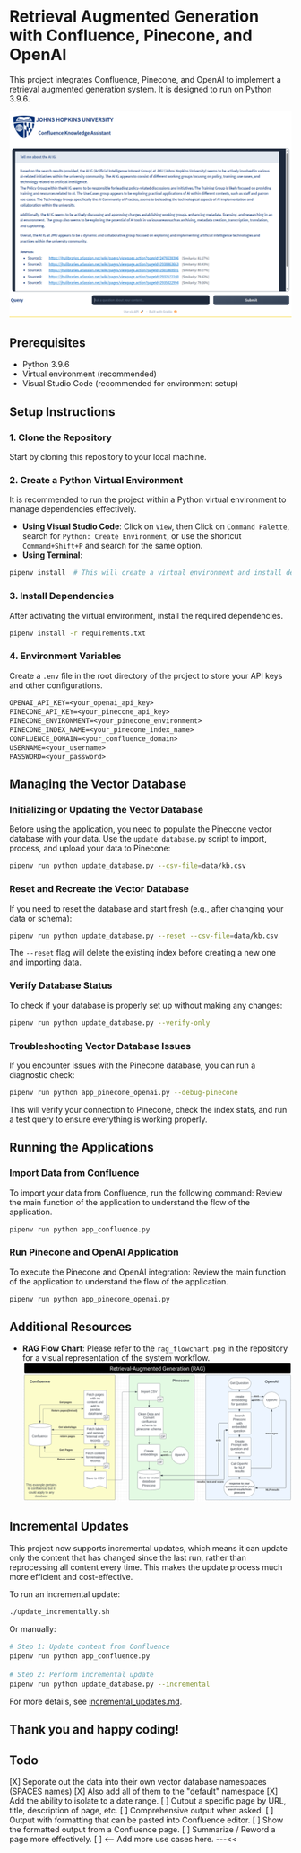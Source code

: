 # Retrieval Augmented Generation with Confluence, Pinecone, and OpenAI

This project integrates Confluence, Pinecone, and OpenAI to implement a retrieval augmented generation system. It is designed to run on Python 3.9.6.

![Demo](demo.png)

## Prerequisites

- Python 3.9.6
- Virtual environment (recommended)
- Visual Studio Code (recommended for environment setup)

## Setup Instructions

### 1. Clone the Repository

Start by cloning this repository to your local machine.


### 2. Create a Python Virtual Environment

It is recommended to run the project within a Python virtual environment to manage dependencies effectively.

- **Using Visual Studio Code**: Click on `View`, then Click on `Command Palette`, search for `Python: Create Environment`, or use the shortcut `Command+Shift+P` and search for the same option.
- **Using Terminal**:

```bash
pipenv install  # This will create a virtual environment and install dependencies
```

### 3. Install Dependencies

After activating the virtual environment, install the required dependencies.

```bash
pipenv install -r requirements.txt
```

### 4. Environment Variables

Create a `.env` file in the root directory of the project to store your API keys and other configurations.

```plaintext
OPENAI_API_KEY=<your_openai_api_key>
PINECONE_API_KEY=<your_pinecone_api_key>
PINECONE_ENVIRONMENT=<your_pinecone_environment>
PINECONE_INDEX_NAME=<your_pinecone_index_name>
CONFLUENCE_DOMAIN=<your_confluence_domain>
USERNAME=<your_username>
PASSWORD=<your_password>
```

## Managing the Vector Database

### Initializing or Updating the Vector Database

Before using the application, you need to populate the Pinecone vector database with your data. Use the `update_database.py` script to import, process, and upload your data to Pinecone:

```bash
pipenv run python update_database.py --csv-file=data/kb.csv
```

### Reset and Recreate the Vector Database

If you need to reset the database and start fresh (e.g., after changing your data or schema):

```bash
pipenv run python update_database.py --reset --csv-file=data/kb.csv
```

The `--reset` flag will delete the existing index before creating a new one and importing data.

### Verify Database Status

To check if your database is properly set up without making any changes:

```bash
pipenv run python update_database.py --verify-only
```

### Troubleshooting Vector Database Issues

If you encounter issues with the Pinecone database, you can run a diagnostic check:

```bash
pipenv run python app_pinecone_openai.py --debug-pinecone
```

This will verify your connection to Pinecone, check the index stats, and run a test query to ensure everything is working properly.

## Running the Applications

### Import Data from Confluence

To import your data from Confluence, run the following command:
Review the main function of the application to understand the flow of the application.

```bash
pipenv run python app_confluence.py
```

### Run Pinecone and OpenAI Application

To execute the Pinecone and OpenAI integration:
Review the main function of the application to understand the flow of the application.

```bash
pipenv run python app_pinecone_openai.py
```

## Additional Resources

- **RAG Flow Chart**: Please refer to the `rag_flowchart.png` in the repository for a visual representation of the system workflow.
![RAG Flow Chart](rag_flowchart.png "Retrieval Augmented Generation Flow Chart")

## Incremental Updates

This project now supports incremental updates, which means it can update only the content that has changed since the last run, rather than reprocessing all content every time. This makes the update process much more efficient and cost-effective.

To run an incremental update:
```bash
./update_incrementally.sh
```

Or manually:
```bash
# Step 1: Update content from Confluence
pipenv run python app_confluence.py

# Step 2: Perform incremental update
pipenv run python update_database.py --incremental
```

For more details, see [incremental_updates.md](incremental_updates.md).

## Thank you and happy coding!


## Todo
[X] Seporate out the data into their own vector database namespaces (SPACES names)
[X] Also add all of them to the "default" namespace
[X] Add the ability to isolate to a date range.
[ ] Output a specific page by URL, title, description of page, etc.
[ ] Comprehensive output when asked.
[ ] Output with formatting that can be pasted into Confluence editor.
[ ] Show the formatted output from a Confluence page.
[ ] Summarize / Reword a page more effectively.
[ ] <-- Add more use cases here. ---<<